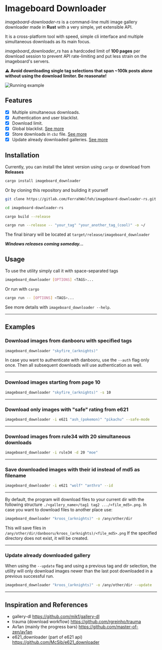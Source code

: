 # Imageboard Downloader

*imageboard-downloader-rs* is a command-line multi image gallery downloader made in **Rust** with a very simple, yet
extensible API.

It is a cross-platform tool with speed, simple cli interface and multiple simultaneous downloads as its main focus.

*imageboard_downloader_rs* has a hardcoded limit of **100 pages** per download session to prevent API rate-limiting and put less strain on the imageboard's servers.

⚠ **Avoid downloading single tag selections that span ~100k posts alone without using the download limiter. Be reasonate!**

![Running example](assets/mini-ex.gif)

## Features

- [x] Multiple simultaneous downloads.
- [x] Authentication and user blacklist.
- [x] Download limit.
- [x] Global blacklist. [See more](docs/Global_Blacklist.md)
- [x] Store downloads in `cbz` file. [See more](docs/CBZ.md)
- [x] Update already downloaded galleries. [See more](docs/Updater.md)

## Installation

Currently, you can install the latest version using `cargo` or download from **Releases**

```bash
cargo install imageboard_downloader
```

Or by cloning this repository and building it yourself

```bash
git clone https://gitlab.com/FerrahWolfeh/imageboard-downloader-rs.git

cd imageboard-downloader-rs

cargo build --release

cargo run --release -- "your_tag" "your_another_tag_(cool)" -o ~/
```

The final binary will be located at `target/release/imageboard_downloader`

***Windows releases coming someday...***

## Usage

To use the utility simply call it with space-separated tags

```bash
imageboard_downloader [OPTIONS] <TAGS>...
```

Or run with `cargo`

```bash
cargo run -- [OPTIONS] <TAGS>...
```

See more details with `imageboard_downloader --help`.

***

## Examples

### Download images from danbooru with specified tags

```bash
imageboard_downloader "skyfire_(arknights)"
```

In case you want to authenticate with danbooru, use the `--auth` flag only once. Then all subsequent downloads will use authentication as well.

***

### Download images starting from page 10

```bash
imageboard_downloader "skyfire_(arknights)" -s 10
```

***

### Download only images with "safe" rating from e621

```bash
imageboard_downloader -i e621 "ash_(pokemon)" "pikachu" --safe-mode
```

***

### Download images from rule34 with 20 simultaneous downloads

```bash
imageboard_downloader -i rule34 -d 20 "moe"
```

***

### Save downloaded images with their id instead of md5 as filename

```bash
imageboard_downloader -i e621 "wolf" "anthro" --id
```

***

By default, the program will download files to your current dir with the following structure `./<gallery_name>/tag1 tag2 .../<file_md5>.png`. In case you want to download files to another place use:

```bash
imageboard_downloader "kroos_(arknights)" -o /any/other/dir
```

This will save files in `/any/other/dir/danbooru/kroos_(arknights)/<file_md5>.png`
If the specified directory does not exist, it will be created.

***

### Update already downloaded gallery

When using the `--update` flag and using a previous tag and dir selection, the utility will only download images newer than the last post downloaded in a previous successful run.

```bash
imageboard_downloader "kroos_(arknights)" -o /any/other/dir --update
```

***

## Inspiration and References

- gallery-dl                         <https://github.com/mikf/gallery-dl>
- trauma (download workflow)         <https://github.com/rgreinho/trauma>
- Av1an (mainly the progress bars)   <https://github.com/master-of-zen/av1an>
- e621_downloader (part of e621 api) <https://github.com/McSib/e621_downloader>
